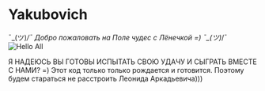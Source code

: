 # Yakubovich
¯\_(ツ)_/¯ Добро пожаловать на Поле чудес с Лёнечкой =) ¯\_(ツ)_/¯
![Hello All](https://github.com/linalaimik/Yakubovich/blob/main/polechudes.png)

Я НАДЕЮСЬ ВЫ ГОТОВЫ ИСПЫТАТЬ СВОЮ УДАЧУ И СЫГРАТЬ ВМЕСТЕ С НАМИ? =)
Этот код только только рождается и готовится. Поэтому будем стараться не расстроить Леонида Аркадьевича)))
